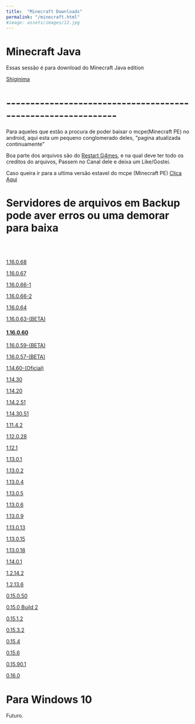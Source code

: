 ```yaml
---
title:  "Minecraft Downloads"
permalink: "/minecraft.html"
#image: assets/images/12.jpg
---
```


# Minecraft Java

Essas sessão é para download do Minecraft Java edition

[Shiginima](https://files.sirherobrine23.org/Minecraft/ShiginimaSE_v4400.zip)


# -------------------------------------------------------------

Para aqueles que estão a procura de poder baixar o mcpe(Minecraft PE) no android, aqui esta um pequeno conglomerado deles, "pagina atualizada continuamente"

Boa parte dos arquivos são do [Restart G4mes](https://www.youtube.com/channel/UCRn3MAs2f7hanjivuqEXUtw), e na qual deve ter todo os creditos do arquivos, Passem no Canal dele e deixa um Like/Gostei.

Caso queira ir para a ultima versão estavel do mcpe (Minecraft PE) [Clica Aqui](#116060)

# Servidores de arquivos em Backup pode aver erros ou uma demorar para baixa 

<br><br>

[1.16.0.68](https://files.sirherobrine23.org/Minecraft/Mcpe/18-07-2020/1.16.0.68.apk)

[1.16.0.67](https://files.sirherobrine23.org/Minecraft/Mcpe/18-07-2020/1.16.0.67.apk)

[1.16.0.66-1](https://files.sirherobrine23.org/Minecraft/Mcpe/18-07-2020/1.16.0.66-1.apk)

[1.16.0.66-2](https://files.sirherobrine23.org/Minecraft/Mcpe/18-07-2020/1.16.0.66-2.apk)

[1.16.0.64](https://files.sirherobrine23.org/Minecraft/Mcpe/18-07-2020/1.16.0.64.apk)

[1.16.0.63-(BETA)](https://files.sirherobrine23.org/Minecraft/Mcpe/1.16.0.63(BETA).apk)

#### [1.16.0.60](https://files.sirherobrine23.org/Minecraft/Mcpe/1.14.60(of).apk)

 [1.16.0.59-(BETA)](https://files.sirherobrine23.org/Minecraft/Mcpe/1.16.0.59(beta).apk)
  
 [1.16.0.57-(BETA)](https://files.sirherobrine23.org/Minecraft/Mcpe/1.16.0.57(beta).apk)
 
[1.14.60-(Oficial)](https://files.sirherobrine23.org/Minecraft/Mcpe/1.14.60.apk)

[1.14.30](https://files.sirherobrine23.org/Minecraft/Mcpe/Minecraft_bedrock_1.14.30.2-Oficial_.apk)

[1.14.20](https://files.sirherobrine23.org/Minecraft/Mcpe/Minecraft-Bedrock_1.14.20.1-Oficial_.apk)

[1.14.2.51](https://files.sirherobrine23.org/Minecraft/Mcpe/Minecraft-Bedrock_1.14.2.51_.apk)
  
[1.14.30.51](https://files.sirherobrine23.org/Minecraft/Mcpe/Minecraft-Bedrock_1.14.30.51_.apk)
 
[1.11.4.2](https://files.sirherobrine23.org/Minecraft/Mcpe/1.xx.x/1.11.4.2.apk)

[1.12.0.28](https://files.sirherobrine23.org/Minecraft/Mcpe/1.xx.x/1.12.0.28.apk)
 
[1.12.1](https://files.sirherobrine23.org/Minecraft/Mcpe/1.xx.x/1.12.1.apk)
    
[1.13.0.1](https://files.sirherobrine23.org/Minecraft/Mcpe/1.xx.x/1.13.0.1.apk)
  
[1.13.0.2](https://files.sirherobrine23.org/Minecraft/Mcpe/1.xx.x/1.13.0.2.apk)
  
[1.13.0.4](https://files.sirherobrine23.org/Minecraft/Mcpe/1.xx.x/1.13.0.4.apk)

[1.13.0.5](https://files.sirherobrine23.org/Minecraft/Mcpe/1.xx.x/1.13.0.5.apk)
  
[1.13.0.6](https://files.sirherobrine23.org/Minecraft/Mcpe/1.xx.x/1.13.0.6.apk)

[1.13.0.9](https://files.sirherobrine23.org/Minecraft/Mcpe/1.xx.x/1.13.0.9.apk)

[1.13.0.13](https://files.sirherobrine23.org/Minecraft/Mcpe/1.xx.x/1.13.0.13.apk)

[1.13.0.15](https://files.sirherobrine23.org/Minecraft/Mcpe/1.xx.x/1.13.0.15.apk)
  
[1.13.0.18](https://files.sirherobrine23.org/Minecraft/Mcpe/1.xx.x/1.13.0.18.apk)
  
[1.14.0.1](https://files.sirherobrine23.org/Minecraft/Mcpe/1.xx.x/1.14.0.1.apk)
  
[1.2.14.2](https://files.sirherobrine23.org/Minecraft/Mcpe/1.xx.x/MCPE+1.2.14.2.apk)
  
[1.2.13.6](https://files.sirherobrine23.org/Minecraft/Mcpe/1.xx.x/MCPE+1.2.13.6.apk)
  
[0.15.0.50](https://files.sirherobrine23.org/Minecraft/Mcpe/0.xx.x/0.15.0.50.apk)
  
[0.15.0 Build 2](https://files.sirherobrine23.org/Minecraft/Mcpe/0.xx.x/0.15.0+Build+2.apk)
  
[0.15.1.2](https://files.sirherobrine23.org/Minecraft/Mcpe/0.xx.x/0.15.1.2.apk)
  
[0.15.3.2](https://files.sirherobrine23.org/Minecraft/Mcpe/0.xx.x/0.15.3.2.apk)
  
[0.15.4](https://files.sirherobrine23.org/Minecraft/Mcpe/0.xx.x/0.15.4.apk)
  
[0.15.6](https://files.sirherobrine23.org/Minecraft/Mcpe/0.xx.x/0.15.6+.apk)
  
[0.15.90.1](https://files.sirherobrine23.org/Minecraft/Mcpe/0.xx.x/0.15.90.1.apk)
  
[0.16.0](https://files.sirherobrine23.org/Minecraft/Mcpe/0.xx.x/0.16.0.apk)

 # Para Windows 10

 Futuro.
